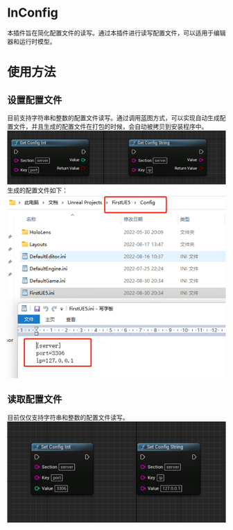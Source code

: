 # InConfig
本插件旨在简化配置文件的读写。通过本插件进行读写配置文件，可以适用于编辑器和运行时模型。

# 使用方法
## 设置配置文件
目前支持字符串和整数的配置文件读写。通过调用蓝图方式，可以实现自动生成配置文件，并且生成的配置文件在打包的时候，会自动被拷贝到安装程序中。
![SetConfig](./Images/SetConfig.jpg)
生成的配置文件如下：
![ConfigFile](./Images/ConfigFile.jpg)

## 读取配置文件
目前仅仅支持字符串和整数的配置文件读写。
![GetConfig](./Images/GetConfig.jpg)

